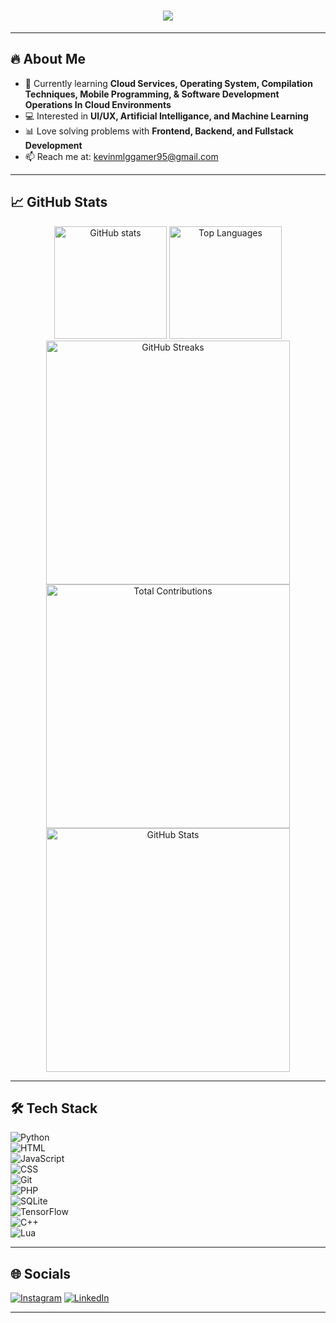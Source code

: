 <h1 align="center">
  <img src="https://readme-typing-svg.herokuapp.com/?font=Righteous&size=35&color=FFFFFF&center=true&vCenter=true&width=1000&height=70&duration=4000&lines=Hi+There!+👋;+I'm+Kevin+Arjuna+Steffers;Passionate+about+Web+Development;Exploring+AI+%26+Machine+Learning" />
</h1>

---

## 🔥 About Me
- 🌱 Currently learning **Cloud Services, Operating System, Compilation Techniques, Mobile Programming, & Software Development Operations In Cloud Environments**  
- 💻 Interested in **UI/UX, Artificial Intelligance, and Machine Learning**  
- 📊 Love solving problems with **Frontend, Backend, and Fullstack Development**  
- 📫 Reach me at: [kevinmlggamer95@gmail.com](mailto:kevinmlggamer95@gmail.com)

---

## 📈 GitHub Stats

<p align="center">
    <img src="https://github-readme-stats.vercel.app/api?username=KuroganeAs&show_icons=true&theme=tokyonight" alt="GitHub stats" height="180"/>
    <img src="https://github-readme-stats.vercel.app/api/top-langs/?username=KuroganeAs&layout=compact&theme=tokyonight" alt="Top Languages" height="180"/>
    <img width="390" src="https://github-readme-streak-stats.herokuapp.com/?user=your-github-username&theme=tokyonight&hide_border=true" alt="GitHub Streaks"/>
    <img width="390" src="https://github-readme-stats.vercel.app/api?username=your-github-username&show_icons=true&include_all_commits=true&count_private=true&theme=tokyonight&hide_border=true" alt="Total Contributions"/>
    <img width="390" src="https://github-readme-stats.vercel.app/api?username=your-github-username&show_icons=true&theme=tokyonight&hide_border=true" alt="GitHub Stats"/>
</div>
</p>

---

## 🛠️ Tech Stack

![Python](https://img.shields.io/badge/Python-3776AB?logo=python&logoColor=white)  
![HTML](https://img.shields.io/badge/HTML5-E34F26?logo=html5&logoColor=white)  
![JavaScript](https://img.shields.io/badge/JavaScript-F7DF1E?logo=javascript&logoColor=black)  
![CSS](https://img.shields.io/badge/CSS3-1572B6?logo=css3&logoColor=white)  
![Git](https://img.shields.io/badge/Git-F05032?logo=git&logoColor=white)  
![PHP](https://img.shields.io/badge/PHP-777BB4?logo=php&logoColor=white)  
![SQLite](https://img.shields.io/badge/SQLite-003B57?logo=sqlite&logoColor=white)  
![TensorFlow](https://img.shields.io/badge/TensorFlow-FF6F00?logo=tensorflow&logoColor=white)  
![C++](https://img.shields.io/badge/C++-00599C?logo=cplusplus&logoColor=white)  
![Lua](https://img.shields.io/badge/Lua-2C2D72?logo=lua&logoColor=white)  

---

## 🌐 Socials
[![Instagram](https://img.shields.io/badge/Instagram-%23E4405F.svg?style=for-the-badge&logo=Instagram&logoColor=white)](https://www.instagram.com/kuro.as?igsh=MTQ3Y29qNzVmd2w4Ng==)
[![LinkedIn](https://img.shields.io/badge/linkedin-%230077B5.svg?style=for-the-badge&logo=linkedin&logoColor=white)](https://www.linkedin.com/in/kevin-steffers-25b09130a/)

---
